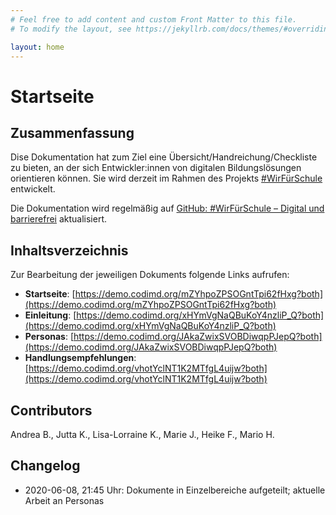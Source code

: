 ```yaml
---
# Feel free to add content and custom Front Matter to this file.
# To modify the layout, see https://jekyllrb.com/docs/themes/#overriding-theme-defaults

layout: home
---
```


# Startseite
## Zusammenfassung
Dise Dokumentation hat zum Ziel eine Übersicht/Handreichung/Checkliste zu bieten, an der sich Entwickler:innen von digitalen Bildungslösungen  orientieren können. Sie wird derzeit im Rahmen des Projekts [#WirFürSchule](https://wirfuerschule.de) entwickelt. 

Die Dokumentation wird regelmäßig auf [GitHub: #WirFürSchule – Digital und barrierefrei](https://wirfuerschule.github.io/digitalisierung-barrierefrei-inklusiv/) aktualisiert.

## Inhaltsverzeichnis
Zur Bearbeitung der jeweiligen Dokuments folgende Links aufrufen:
* **Startseite**: [https://demo.codimd.org/mZYhpoZPSOGntTpi62fHxg?both](https://demo.codimd.org/mZYhpoZPSOGntTpi62fHxg?both)
* **Einleitung**: [https://demo.codimd.org/xHYmVgNaQBuKoY4nzliP_Q?both](https://demo.codimd.org/xHYmVgNaQBuKoY4nzliP_Q?both)
* **Personas**: [https://demo.codimd.org/JAkaZwixSVOBDiwqpPJepQ?both](https://demo.codimd.org/JAkaZwixSVOBDiwqpPJepQ?both)
* **Handlungsempfehlungen**: [https://demo.codimd.org/vhotYclNT1K2MTfgL4uijw?both](https://demo.codimd.org/vhotYclNT1K2MTfgL4uijw?both)

## Contributors
Andrea B., Jutta K., Lisa-Lorraine K., Marie J., Heike F., Mario H.

## Changelog
* 2020-06-08, 21:45 Uhr: Dokumente in Einzelbereiche aufgeteilt; aktuelle Arbeit an Personas